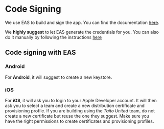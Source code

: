 # Code Signing

We use EAS to build and sign the app. You can find the documentation [here](https://docs.expo.dev/deploy/build-project/#app-signing-credentials).

We **highly suggest** to let EAS generate the credentials for you. You can also do it manually by following the instructions [here](https://docs.expo.dev/app-signing/local-credentials/)

## Code signing with EAS

### Android

For **Android**, it will suggest to create a new keystore.


### iOS

For **iOS**, it will ask you to login to your Apple Developer account. It will then ask you to select a team and create a new distribution certificate and provisioning profile. If you are building using the *Taito United* team, do not create a new certificate but reuse the one they suggest. Make sure you have the right permissions to create certificates and provisioning profiles.



